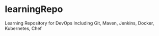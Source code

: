 # learningRepo
Learning Repository for DevOps
Including Git, Maven, Jenkins, Docker, Kubernetes, Chef
